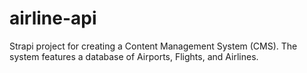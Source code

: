 # airline-api
Strapi project for creating a Content Management System (CMS). The system features a database of Airports, Flights, and Airlines.
